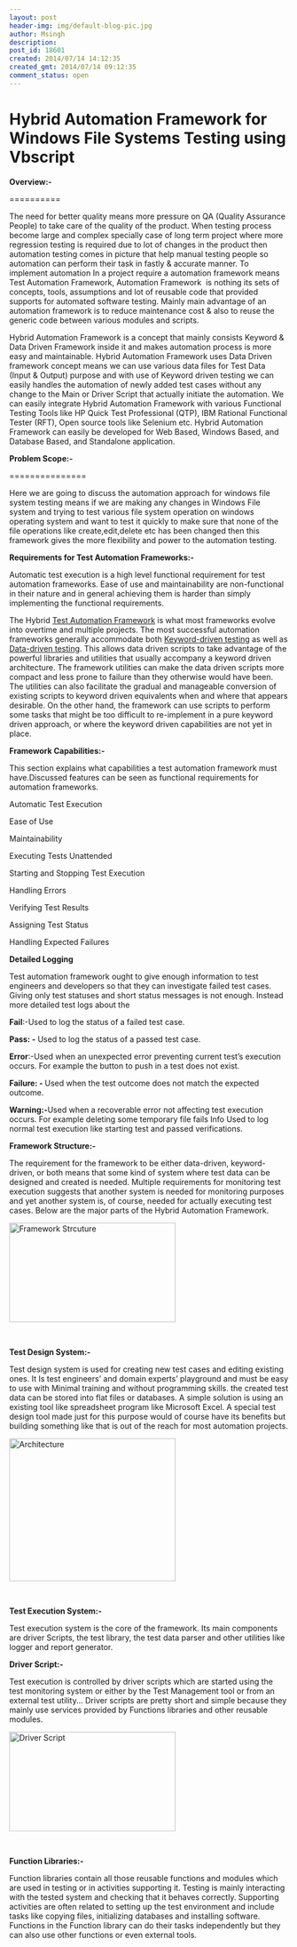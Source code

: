 ```yaml
---
layout: post
header-img: img/default-blog-pic.jpg
author: Msingh
description: 
post_id: 18601
created: 2014/07/14 14:12:35
created_gmt: 2014/07/14 09:12:35
comment_status: open
---
```


# Hybrid Automation Framework for Windows File Systems Testing using Vbscript

<p><strong>Overview:-</strong></p>
<p>==========</p>
<p>The need for better quality means more pressure on QA (Quality Assurance People) to take care of the quality of the product. When testing process become large and complex specially case of long term project where more regression testing is required due to lot of changes in the product then automation testing comes in picture that help manual testing people so automation can perform their task in fastly &amp; accurate manner. To implement automation In a project require a automation framework means Test Automation Framework, Automation Framework  is nothing its sets of concepts, tools, assumptions and lot of reusable code that provided supports for automated software testing. Mainly main advantage of an automation framework is to reduce maintenance cost &amp; also to reuse the generic code between various modules and scripts.</p>
<p>Hybrid Automation Framework is a concept that mainly consists Keyword &amp; Data Driven Framework inside it and makes automation process is more easy and maintainable. Hybrid Automation Framework uses Data Driven framework concept means we can use various data files for Test Data (Input &amp; Output) purpose and with use of Keyword driven testing we can easily handles the automation of newly added test cases without any change to the Main or Driver Script that actually initiate the automation. We can easily integrate Hybrid Automation Framework with various Functional Testing Tools like HP Quick Test Professional (QTP), IBM Rational Functional Tester (RFT), Open source tools like Selenium etc. Hybrid Automation Framework can easily be developed for Web Based, Windows Based, and Database Based, and Standalone application.</p>
<p><strong>Problem Scope:-</strong></p>
<p>===============</p>
<p>Here we are going to discuss the automation approach for windows file system testing means if we are making any changes in Windows File system and trying to test various file system operation on windows operating system and want to test it quickly to make sure that none of the file operations like create,edit,delete etc has been changed then this framework gives the more flexibility and power to the automation testing.</p>
<p><b>Requirements for Test Automation Frameworks:-</b></p>
<p>Automatic test execution is a high level functional requirement for test automation frameworks. Ease of use and maintainability are non-functional in their nature and in general achieving them is harder than simply implementing the functional requirements.</p>
<p>The Hybrid <a title="Test Automation Framework" href="http://en.wikipedia.org/wiki/Test_Automation_Framework">Test Automation Framework</a> is what most frameworks evolve into overtime and multiple projects. The most successful automation frameworks generally accommodate both <a title="Keyword-driven testing" href="http://en.wikipedia.org/wiki/Keyword-driven_testing">Keyword-driven testing</a> as well as <a title="Data-driven testing" href="http://en.wikipedia.org/wiki/Data-driven_testing">Data-driven testing</a>. This allows data driven scripts to take advantage of the powerful libraries and utilities that usually accompany a keyword driven architecture. The framework utilities can make the data driven scripts more compact and less prone to failure than they otherwise would have been. The utilities can also facilitate the gradual and manageable conversion of existing scripts to keyword driven equivalents when and where that appears desirable. On the other hand, the framework can use scripts to perform some tasks that might be too difficult to re-implement in a pure keyword driven approach, or where the keyword driven capabilities are not yet in place.</p>
<p><b>Framework Capabilities:-</b></p>
<p>This section explains what capabilities a test automation framework must have.Discussed features can be seen as functional requirements for automation frameworks.</p>
<p>Automatic Test Execution</p>
<p>Ease of Use</p>
<p>Maintainability</p>
<p>Executing Tests Unattended</p>
<p>Starting and Stopping Test Execution</p>
<p>Handling Errors</p>
<p>Verifying Test Results</p>
<p>Assigning Test Status</p>
<p>Handling Expected Failures</p>
<p><b>Detailed Logging</b></p>
<p>Test automation framework ought to give enough information to test engineers and developers so that they can investigate failed test cases. Giving only test statuses and short status messages is not enough. Instead more detailed test logs about the</p>
<p><b>Fail</b>:-Used to log the status of a failed test case.</p>
<p><b>Pass: -</b> Used to log the status of a passed test case.</p>
<p><b>Error</b>:-Used when an unexpected error preventing current test’s execution occurs. For example the button to push in a test does not exist.</p>
<p><b>Failure: - </b>Used when the test outcome does not match the expected outcome.</p>
<p><b>Warning:-</b>Used when a recoverable error not affecting test execution occurs. For example deleting some temporary file fails Info Used to log normal test execution like starting test and passed verifications.</p>
<p><strong>Framework Structure:-</strong></p>
<p>The requirement for the framework to be either data-driven, keyword-driven, or both means that some kind of system where test data can be designed and created is needed. Multiple requirements for monitoring test execution suggests that another system is needed for monitoring purposes and yet another system is, of course, needed for actually executing test cases. Below are the major parts of the Hybrid Automation Framework.</p>
<p><a href="http://xebee.xebia.in/wp-content/uploads/2014/07/Framework-Strcuture.png"><img class="alignnone size-medium wp-image-18603" alt="Framework Strcuture" src="http://xebee.xebia.in/wp-content/uploads/2014/07/Framework-Strcuture-300x179.png" width="300" height="179" /></a></p>
<p>&nbsp;</p>
<p><strong>Test Design System:-</strong></p>
<p>Test design system is used for creating new test cases and editing existing ones. It Is test engineers’ and domain experts’ playground and must be easy to use with Minimal training and without programming skills. the created test data can be stored into flat files or databases. A simple solution is using an existing tool like spreadsheet program like Microsoft Excel. A special test design tool made just for this purpose would of course have its benefits but building something like that is out of the reach for most automation projects.</p>
<p><a href="http://xebee.xebia.in/wp-content/uploads/2014/07/Architecture.png"><img class="alignnone size-medium wp-image-18604" alt="Architecture" src="http://xebee.xebia.in/wp-content/uploads/2014/07/Architecture-300x257.png" width="300" height="257" /></a></p>
<p>&nbsp;</p>
<p><strong>Test Execution System:-</strong></p>
<p>Test execution system is the core of the framework. Its main components are driver Scripts, the test library, the test data parser and other utilities like logger and report generator.</p>
<p><strong>Driver Script:-</strong></p>
<p>Test execution is controlled by driver scripts which are started using the test monitoring system or either by the Test Management tool or from an external test utility... Driver scripts are pretty short and simple because they mainly use services provided by Functions libraries and other reusable modules.</p>
<p><a href="http://xebee.xebia.in/wp-content/uploads/2014/07/Driver-Script.png"><img class="alignnone size-medium wp-image-18606" alt="Driver Script" src="http://xebee.xebia.in/wp-content/uploads/2014/07/Driver-Script-300x179.png" width="300" height="179" /></a></p>
<p>&nbsp;</p>
<p><strong>Function Libraries:-</strong></p>
<p>Function libraries contain all those reusable functions and modules which are used in testing or in activities supporting it. Testing is mainly interacting with the tested system and checking that it behaves correctly. Supporting activities are often related to setting up the test environment and include tasks like copying files, initializing databases and installing software. Functions in the Function library can do their tasks independently but they can also use other functions or even external tools.</p>